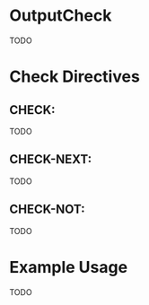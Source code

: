 OutputCheck
===========

TODO

Check Directives
================

CHECK:
------

TODO

CHECK-NEXT:
-----------

TODO

CHECK-NOT:
----------

TODO

Example Usage
=============

TODO
